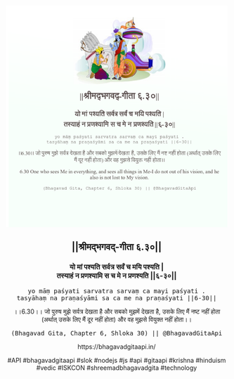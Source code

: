 <img src="../../asset/BG_6_30.png"/>
<center><h2>||श्रीमद्‍भगवद्‍-गीता ६.३०||</h2>
<h3>यो मां पश्यति सर्वत्र सर्वं च मयि पश्यति |<br/>तस्याहं न प्रणश्यामि स च मे न प्रणश्यति ||६-३०||</h3>
<pre>yo māṃ paśyati sarvatra sarvaṃ ca mayi paśyati .<br/>tasyāhaṃ na praṇaśyāmi sa ca me na praṇaśyati ||6-30||</pre>
<p>।।6.30।। जो पुरुष मुझे सर्वत्र देखता है और सबको मुझमें देखता है, उसके लिए मैं नष्ट नहीं होता (अर्थात् उसके लिए मैं दूर नहीं होता) और वह मुझसे वियुक्त नहीं होता।।</p>
<pre>(Bhagavad Gita, Chapter 6, Shloka 30) || @BhagavadGitaApi</pre><p>https://bhagavadgitaapi.in/</p><p>#API #bhagavadgitaapi #slok #nodejs #js #api #gitaapi #krishna #hinduism #vedic #ISKCON #shreemadbhagavadgita #technology</p></center>
